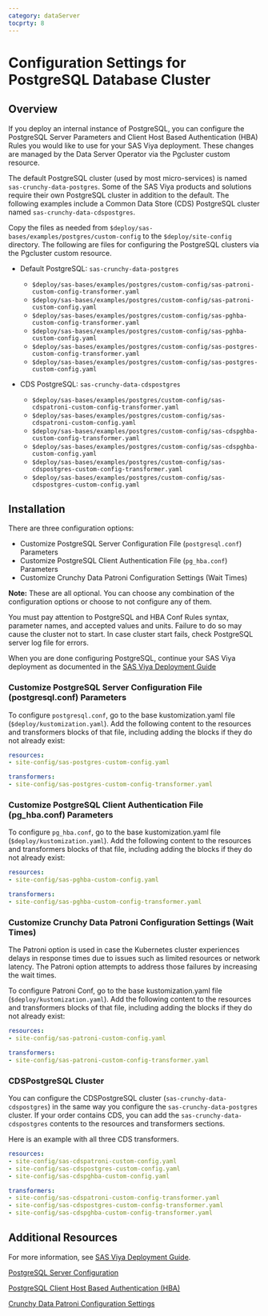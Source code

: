 ```yaml
---
category: dataServer
tocprty: 8
---
```


# Configuration Settings for PostgreSQL Database Cluster

## Overview

If you deploy an internal instance of PostgreSQL, you can configure the PostgreSQL Server Parameters and Client Host Based Authentication (HBA) Rules you would like to use for your SAS Viya deployment. These changes are managed by the Data Server Operator via the Pgcluster custom resource.

The default PostgreSQL cluster (used by most micro-services) is named `sas-crunchy-data-postgres`. Some of the SAS Viya products and solutions require their own PostgreSQL cluster in addition to the default. The following examples include a Common Data Store (CDS) PostgreSQL cluster named `sas-crunchy-data-cdspostgres`.

Copy the files as needed from `$deploy/sas-bases/examples/postgres/custom-config` to the `$deploy/site-config` directory. The following are files for configuring the PostgreSQL clusters via the Pgcluster custom resource.

* Default PostgreSQL: `sas-crunchy-data-postgres`
  - `$deploy/sas-bases/examples/postgres/custom-config/sas-patroni-custom-config-transformer.yaml`
  - `$deploy/sas-bases/examples/postgres/custom-config/sas-patroni-custom-config.yaml`
  - `$deploy/sas-bases/examples/postgres/custom-config/sas-pghba-custom-config-transformer.yaml`
  - `$deploy/sas-bases/examples/postgres/custom-config/sas-pghba-custom-config.yaml`
  - `$deploy/sas-bases/examples/postgres/custom-config/sas-postgres-custom-config-transformer.yaml`
  - `$deploy/sas-bases/examples/postgres/custom-config/sas-postgres-custom-config.yaml`

* CDS PostgreSQL: `sas-crunchy-data-cdspostgres`
  - `$deploy/sas-bases/examples/postgres/custom-config/sas-cdspatroni-custom-config-transformer.yaml`
  - `$deploy/sas-bases/examples/postgres/custom-config/sas-cdspatroni-custom-config.yaml`
  - `$deploy/sas-bases/examples/postgres/custom-config/sas-cdspghba-custom-config-transformer.yaml`
  - `$deploy/sas-bases/examples/postgres/custom-config/sas-cdspghba-custom-config.yaml`
  - `$deploy/sas-bases/examples/postgres/custom-config/sas-cdspostgres-custom-config-transformer.yaml`
  - `$deploy/sas-bases/examples/postgres/custom-config/sas-cdspostgres-custom-config.yaml`

## Installation

There are three configuration options:

* Customize PostgreSQL Server Configuration File (`postgresql.conf`) Parameters
* Customize PostgreSQL Client Authentication File (`pg_hba.conf`) Parameters
* Customize Crunchy Data Patroni Configuration Settings (Wait Times)

**Note:** These are all optional. You can choose any combination of the configuration options or choose to not configure any of them.

You must pay attention to PostgreSQL and HBA Conf Rules syntax, parameter names, and accepted values and units. Failure to do so may cause the cluster not to start. In case cluster start fails, check PostgreSQL server log file for errors.

When you are done configuring PostgreSQL, continue your SAS Viya deployment
as documented in the
[SAS Viya Deployment Guide](http://documentation.sas.com/?cdcId=itopscdc&cdcVersion=default&docsetId=dplyml0phy0dkr&docsetTarget=titlepage.htm&locale=en)

### Customize PostgreSQL Server Configuration File (postgresql.conf) Parameters

To configure `postgresql.conf`, go to the base kustomization.yaml file (`$deploy/kustomization.yaml`). Add the following content to the resources and transformers blocks of that file, including adding the blocks if they do not already exist:

```yaml
resources:
- site-config/sas-postgres-custom-config.yaml
```

```yaml
transformers:
- site-config/sas-postgres-custom-config-transformer.yaml
```

### Customize PostgreSQL Client Authentication File (pg_hba.conf) Parameters

To configure `pg_hba.conf`, go to the base kustomization.yaml file (`$deploy/kustomization.yaml`). Add the following content to the resources and transformers blocks of that file, including adding the blocks if they do not already exist:

```yaml
resources:
- site-config/sas-pghba-custom-config.yaml
```

```yaml
transformers:
- site-config/sas-pghba-custom-config-transformer.yaml
```

### Customize Crunchy Data Patroni Configuration Settings (Wait Times)

The Patroni option is used in case the Kubernetes cluster experiences delays in response times due to issues such as limited resources or network latency. The Patroni option attempts to address those failures by increasing the wait times.

To configure Patroni Conf, go to the base kustomization.yaml file (`$deploy/kustomization.yaml`). Add the following content to the resources and transformers blocks of that file, including adding the blocks if they do not already exist:

```yaml
resources:
- site-config/sas-patroni-custom-config.yaml
```

```yaml
transformers:
- site-config/sas-patroni-custom-config-transformer.yaml
```

### CDSPostgreSQL Cluster

You can configure the CDSPostgreSQL cluster (`sas-crunchy-data-cdspostgres`) in the same way you configure the `sas-crunchy-data-postgres` cluster. If your order contains CDS, you can add the `sas-crunchy-data-cdspostgres` contents to the resources and transformers sections.

Here is an example with all three CDS transformers.

```yaml
resources:
- site-config/sas-cdspatroni-custom-config.yaml
- site-config/sas-cdspostgres-custom-config.yaml
- site-config/sas-cdspghba-custom-config.yaml
```

```yaml
transformers:
- site-config/sas-cdspatroni-custom-config-transformer.yaml
- site-config/sas-cdspostgres-custom-config-transformer.yaml
- site-config/sas-cdspghba-custom-config-transformer.yaml
```

## Additional Resources

For more information, see
[SAS Viya Deployment Guide](http://documentation.sas.com/?cdcId=itopscdc&cdcVersion=default&docsetId=dplyml0phy0dkr&docsetTarget=titlepage.htm&locale=en).

[PostgreSQL Server Configuration](https://www.postgresql.org/docs/12/config-setting.html)

[PostgreSQL Client Host Based Authentication (HBA)](https://www.postgresql.org/docs/12/auth-pg-hba-conf.html)

[Crunchy Data Patroni Configuration Settings](https://access.crunchydata.com/documentation/patroni/latest/settings/index.html#settings)
